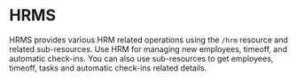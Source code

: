 # HRMS

HRMS provides various HRM related operations using the `/hrm` resource and related sub-resources. Use HRM for managing new employees, timeoff, and automatic check-ins. You can also use sub-resources to get employees, timeoff, tasks and automatic check-ins related details.
